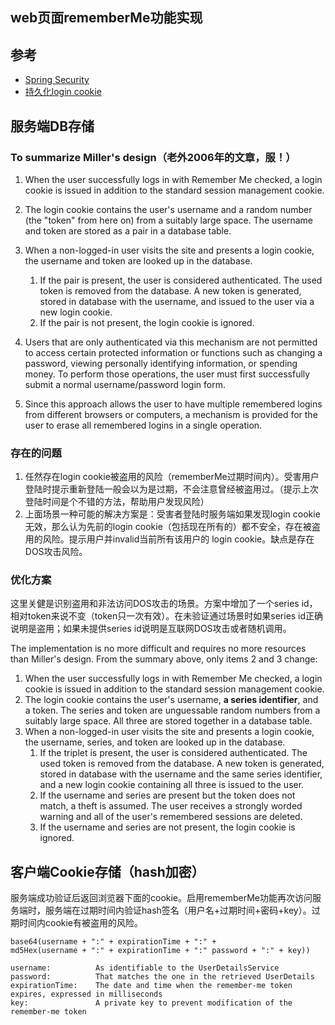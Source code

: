 web页面rememberMe功能实现
----------------------
## 参考

* [Spring Security](https://docs.spring.io/spring-security/site/docs/5.0.4.BUILD-SNAPSHOT/reference/htmlsingle/#remember-me)
* [持久化login cookie](http://jaspan.com/improved_persistent_login_cookie_best_practice)


## 服务端DB存储
### To summarize Miller's design（老外2006年的文章，服！）

1. When the user successfully logs in with Remember Me checked, a login cookie is issued in addition to the standard session management cookie.

2. The login cookie contains the user's username and a random number (the "token" from here on) from a suitably large space. The username and token are stored as a pair in a database table.
3. When a non-logged-in user visits the site and presents a login cookie, the username and token are looked up in the database.
   1. If the pair is present, the user is considered authenticated. The used token is removed from the database. A new token is generated, stored in database with the username, and issued to the user via a new login cookie.
   2. If the pair is not present, the login cookie is ignored.
4. Users that are only authenticated via this mechanism are not permitted to access certain protected information or functions such as changing a password, viewing personally identifying information, or spending money. To perform those operations, the user must first successfully submit a normal username/password login form.
5. Since this approach allows the user to have multiple remembered logins from different browsers or computers, a mechanism is provided for the user to erase all remembered logins in a single operation.

### 存在的问题
1. 任然存在login cookie被盗用的风险（rememberMe过期时间内）。受害用户登陆时提示重新登陆一般会以为是过期，不会注意曾经被盗用过。（提示上次登陆时间是个不错的方法，帮助用户发现风险）
2. 上面场景一种可能的解决方案是：受害者登陆时服务端如果发现login cookie无效，那么认为先前的login cookie（包括现在所有的）都不安全，存在被盗用的风险。提示用户并invalid当前所有该用户的
login cookie。缺点是存在DOS攻击风险。

### 优化方案
这里关健是识别盗用和非法访问DOS攻击的场景。方案中增加了一个series id，相对token来说不变（token只一次有效）。在未验证通过场景时如果series id正确说明是盗用；如果未提供series id说明是互联网DOS攻击或者随机调用。

The implementation is no more difficult and requires no more resources than Miller's design. From the summary above, only items 2 and 3 change:

1. When the user successfully logs in with Remember Me checked, a login cookie is issued in addition to the standard session management cookie.
2. The login cookie contains the user's username, **a series identifier**, and a token. The series and token are unguessable random numbers from a suitably large space. All three are stored together in a database table.
3. When a non-logged-in user visits the site and presents a login cookie, the username, series, and token are looked up in the database.
   1. If the triplet is present, the user is considered authenticated. The used token is removed from the database. A new token is generated, stored in database with the username and the same series identifier, and a new login cookie containing all three is issued to the user.
   2. If the username and series are present but the token does not match, a theft is assumed. The user receives a strongly worded warning and all of the user's remembered sessions are deleted.
   3. If the username and series are not present, the login cookie is ignored.


## 客户端Cookie存储（hash加密）
服务端成功验证后返回浏览器下面的cookie。启用rememberMe功能再次访问服务端时，服务端在过期时间内验证hash签名（用户名+过期时间+密码+key）。过期时间内cookie有被盗用的风险。

```
base64(username + ":" + expirationTime + ":" +
md5Hex(username + ":" + expirationTime + ":" password + ":" + key))

username:          As identifiable to the UserDetailsService
password:          That matches the one in the retrieved UserDetails
expirationTime:    The date and time when the remember-me token expires, expressed in milliseconds
key:               A private key to prevent modification of the remember-me token
```
